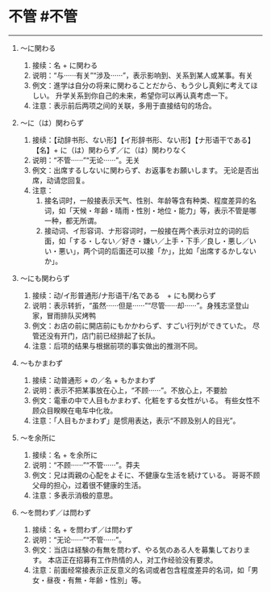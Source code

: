 # 不管 #不管
---
1. 〜に関わる
	1. 接续：名 + に関わる
	2. 说明：“与······有关”“涉及······”，表示影响到、关系到某人或某事。有关
	3. 例文：進学は自分の将来に関わることだから、もう少し真剣に考えてほしい。
			升学关系到你自己的未来，希望你可以再认真考虑一下。
	4. 注意：表示前后两项之间的关联，多用于直接结句的场合。

2. 〜に（は）関わらず
	1. 接续：【动辞书形、ない形】【イ形辞书形、ない形】【ナ形语干である】【名】+ に（は）関わらず／に（は）関わりなく
	2. 说明：“不管······”“无论······”。无关
	3. 例文：出席するしないに関わらず、お返事をお願いします。
			无论是否出席，动请您回复。
	4. 注意：
		1. 接名词时，一般接表示天气、性别、年龄等含有种类、程度差异的名词，如「天候・年齢・晴雨・性別・地位・能力」等，表示不管是哪一种，都无所谓。
		2. 接动词、イ形容词、ナ形容词时，一般接在两个表示对立的词的后面，如「する・しない／好き・嫌い／上手・下手／良し・悪し／いい・悪い」，两个词的后面还可以接「か」，比如「出席するかしないか」。

3. 〜にも関わらず
	1. 接续：动/イ形普通形/ナ形语干/名である　+ にも関わらず
	2. 说明：表示转折，“虽然······但是······”“尽管······却······”。身残志坚登山家，冒雨排队买烤鸭
	3. 例文：お店の前に開店前にもかかわらず、すごい行列ができていた。
			尽管还没有开门，店门前已经排起了长队。
	4. 注意：后项的结果与根据前项的事实做出的推测不同。

4. 〜もかまわず
	1. 接续：动普通形 + の／名 + もかまわず
	2. 说明：表示不把某事放在心上，“不顾······”。不放心上，不要脸
	3. 例文：電車の中で人目もかまわず、化粧をする女性がいる。
			有些女性不顾众目睽睽在电车中化妆。
	4. 注意：「人目もかまわず」是惯用表达，表示“不顾及别人的目光”。

5. 〜を余所に
	1. 接续：名 + を余所に
	2. 说明：“不顾······”“不管······”。莽夫
	3. 例文：兄は両親の心配をよそに、不健康な生活を続けている。
			哥哥不顾父母的担心，过着很不健康的生活。
	4. 注意：多表示消极的意思。

6. 〜を問わず／は問わず
	1. 接续：名 + を問わず／は問わず
	2. 说明：“无论······”“不管······”。
	3. 例文：当店は経験の有無を問わず、やる気のある人を募集しております。
			本店正在招募有工作热情的人，对工作经验没有要求。
	4. 注意：前面经常接表示正反意义的名词或者包含程度差异的名词，如「男女・昼夜・有無・年齢・性別」等。
